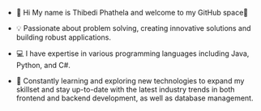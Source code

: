 - 👋 Hi My name is Thibedi Phathela and welcome to my GitHub space🚀
- 💡 Passionate about problem solving, creating innovative solutions and building robust applications.

- 💻 I have expertise in various programming languages including Java, Python, and C#.
- 🌱 Constantly learning and exploring new technologies to expand my skillset and stay up-to-date with the latest industry trends in both frontend and backend development, as well as database management.


<!---
thibedi-phathela/thibedi-phathela is a ✨ special ✨ repository because its `README.md` (this file) appears on your GitHub profile.
You can click the Preview link to take a look at your changes.
--->
